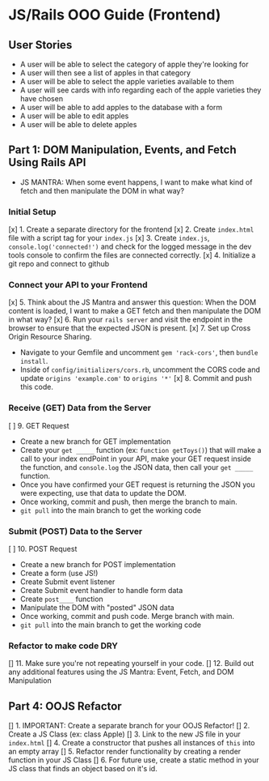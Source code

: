 # JS/Rails OOO Guide (Frontend)

## User Stories

* A user will be able to select the category of apple they're looking for
* A user will then see a list of apples in that category
* A user will be able to select the apple varieties available to them 
* A user will see cards with info regarding each of the apple varieties they have chosen
* A user will be able to add apples to the database with a form
* A user will be able to edit apples
* A user will be able to delete apples

## Part 1: DOM Manipulation, Events, and Fetch Using Rails API

* JS MANTRA: When some event happens, I want to make what kind of fetch and then manipulate the DOM in what way?

### Initial Setup

[x] 1. Create a separate directory for the frontend
[x] 2. Create `index.html` file with a script tag for your `index.js`
[x] 3. Create `index.js`, `console.log('connected!')` and check for the logged message in the dev tools console to confirm the files are connected correctly.
[x] 4. Initialize a git repo and connect to github

### Connect your API to your Frontend

[x] 5. Think about the JS Mantra and answer this question: When the DOM content is loaded, I want to make a GET fetch and then manipulate the DOM in what way?
[x] 6. Run your `rails server` and visit the endpoint in the browser to ensure that the expected JSON is present. 
[x] 7. Set up Cross Origin Resource Sharing.
  * Navigate to your Gemfile and uncomment `gem 'rack-cors'`, then `bundle install`.
  * Inside of `config/initializers/cors.rb`, uncomment the CORS code and update `origins 'example.com'` to `origins '*'` 
[x] 8. Commit and push this code.

### Receive (GET) Data from the Server

[ ] 9. GET Request
  * Create a new branch for GET implementation
  * Create your `get _____` function (ex: `function getToys()`) that will make a call to your index endPoint in your API, make your GET request inside the function, and `console.log` the JSON data, then call your `get _____` function. 
  * Once you have confirmed your GET request is returning the JSON you were expecting, use that data to update the DOM. 
  * Once working, commit and push, then merge the branch to main.
  * `git pull` into the main branch to get the working code

### Submit (POST) Data to the Server

[ ] 10. POST Request
  * Create a new branch for POST implementation
  * Create a form (use JS!)
  * Create Submit event listener
  * Create Submit event handler to handle form data
  * Create `post____` function
  * Manipulate the DOM with "posted" JSON data
  * Once working, commit and push code. Merge branch with main.
  * `git pull` into the main branch to get the working code

### Refactor to make code DRY

[] 11. Make sure you're not repeating yourself in your code.
[] 12. Build out any additional features using the JS Mantra: Event, Fetch, and DOM Manipulation

## Part 4: OOJS Refactor

[] 1. IMPORTANT: Create a separate branch for your OOJS Refactor!
[] 2. Create a JS Class (ex: class Apple)
[] 3. Link to the new JS file in your `index.html`
[] 4. Create a constructor that pushes all instances of `this` into an empty array 
[] 5. Refactor render functionality by creating a render function in your JS Class
[] 6. For future use, create a static method in your JS class that finds an object based on it's id. 